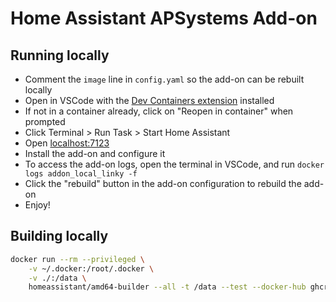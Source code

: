 # Home Assistant APSystems Add-on

## Running locally

- Comment the `image` line in `config.yaml` so the add-on can be rebuilt locally
- Open in VSCode with the [Dev Containers extension](https://marketplace.visualstudio.com/items?itemName=ms-vscode-remote.remote-containers) installed
- If not in a container already, click on "Reopen in container" when prompted
- Click Terminal > Run Task > Start Home Assistant
- Open [localhost:7123](http://localhost:7123)
- Install the add-on and configure it
- To access the add-on logs, open the terminal in VSCode, and run `docker logs addon_local_linky -f`
- Click the "rebuild" button in the add-on configuration to rebuild the add-on
- Enjoy!

## Building locally

```bash
docker run --rm --privileged \
	-v ~/.docker:/root/.docker \
	-v ./:/data \
	homeassistant/amd64-builder --all -t /data --test --docker-hub ghcr.io/J-Phiz
```
